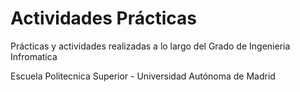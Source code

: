 # Actividades Prácticas
Prácticas y actividades realizadas a lo largo del Grado de Ingenieria Infromatica

Escuela Politecnica Superior - Universidad Autónoma de Madrid

